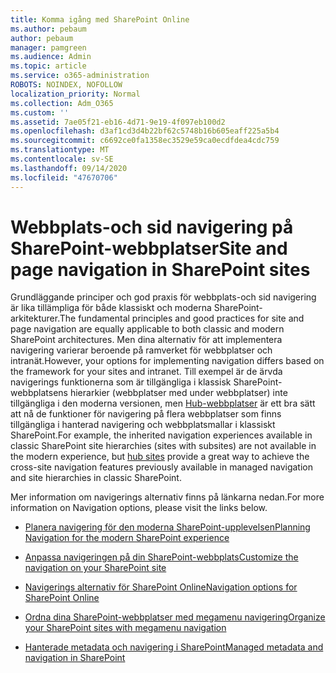 ```yaml
---
title: Komma igång med SharePoint Online
ms.author: pebaum
author: pebaum
manager: pamgreen
ms.audience: Admin
ms.topic: article
ms.service: o365-administration
ROBOTS: NOINDEX, NOFOLLOW
localization_priority: Normal
ms.collection: Adm_O365
ms.custom: ''
ms.assetid: 7ae05f21-eb16-4d71-9e19-4f097eb100d2
ms.openlocfilehash: d3af1cd3d4b22bf62c5748b16b605eaff225a5b4
ms.sourcegitcommit: c6692ce0fa1358ec3529e59ca0ecdfdea4cdc759
ms.translationtype: MT
ms.contentlocale: sv-SE
ms.lasthandoff: 09/14/2020
ms.locfileid: "47670706"
---
```

# <a name="site-and-page-navigation-in-sharepoint-sites"></a><span data-ttu-id="2ec61-102">Webbplats-och sid navigering på SharePoint-webbplatser</span><span class="sxs-lookup"><span data-stu-id="2ec61-102">Site and page navigation in SharePoint sites</span></span>

<span data-ttu-id="2ec61-103">Grundläggande principer och god praxis för webbplats-och sid navigering är lika tillämpliga för både klassiskt och moderna SharePoint-arkitekturer.</span><span class="sxs-lookup"><span data-stu-id="2ec61-103">The fundamental principles and good practices for site and page navigation are equally applicable to both classic and modern SharePoint architectures.</span></span> <span data-ttu-id="2ec61-104">Men dina alternativ för att implementera navigering varierar beroende på ramverket för webbplatser och intranät.</span><span class="sxs-lookup"><span data-stu-id="2ec61-104">However, your options for implementing navigation differs based on the framework for your sites and intranet.</span></span> <span data-ttu-id="2ec61-105">Till exempel är de ärvda navigerings funktionerna som är tillgängliga i klassisk SharePoint-webbplatsens hierarkier (webbplatser med under webbplatser) inte tillgängliga i den moderna versionen, men [Hub-webbplatser](https://support.office.com/article/fe26ae84-14b7-45b6-a6d1-948b3966427f) är ett bra sätt att nå de funktioner för navigering på flera webbplatser som finns tillgängliga i hanterad navigering och webbplatsmallar i klassiskt SharePoint.</span><span class="sxs-lookup"><span data-stu-id="2ec61-105">For example, the inherited navigation experiences available in classic SharePoint site hierarchies (sites with subsites) are not available in the modern experience, but [hub sites](https://support.office.com/article/fe26ae84-14b7-45b6-a6d1-948b3966427f) provide a great way to achieve the cross-site navigation features previously available in managed navigation and site hierarchies in classic SharePoint.</span></span>

 <span data-ttu-id="2ec61-106">Mer information om navigerings alternativ finns på länkarna nedan.</span><span class="sxs-lookup"><span data-stu-id="2ec61-106">For more information on Navigation options, please visit the links below.</span></span>

 - [<span data-ttu-id="2ec61-107">Planera navigering för den moderna SharePoint-upplevelsen</span><span class="sxs-lookup"><span data-stu-id="2ec61-107">Planning Navigation for the modern SharePoint experience</span></span>](https://docs.microsoft.com/sharepoint/plan-navigation-modern-experience)

- [<span data-ttu-id="2ec61-108">Anpassa navigeringen på din SharePoint-webbplats</span><span class="sxs-lookup"><span data-stu-id="2ec61-108">Customize the navigation on your SharePoint site</span></span>](https://support.office.com/article/customize-the-navigation-on-your-sharepoint-site-3cd61ae7-a9ed-4e1e-bf6d-4655f0bf25ca)

- [<span data-ttu-id="2ec61-109">Navigerings alternativ för SharePoint Online</span><span class="sxs-lookup"><span data-stu-id="2ec61-109">Navigation options for SharePoint Online</span></span>](https://docs.microsoft.com/office365/enterprise/navigation-options-for-sharepoint-online)
 
- [<span data-ttu-id="2ec61-110">Ordna dina SharePoint-webbplatser med megamenu navigering</span><span class="sxs-lookup"><span data-stu-id="2ec61-110">Organize your SharePoint sites with megamenu navigation</span></span>](https://techcommunity.microsoft.com/t5/Microsoft-SharePoint-Blog/Organize-your-SharePoint-sites-with-megamenu-navigation-and-new/ba-p/328068)

- [<span data-ttu-id="2ec61-111">Hanterade metadata och navigering i SharePoint</span><span class="sxs-lookup"><span data-stu-id="2ec61-111">Managed metadata and navigation in SharePoint</span></span>](https://docs.microsoft.com/sharepoint/dev/general-development/managed-metadata-and-navigation-in-sharepoint)


